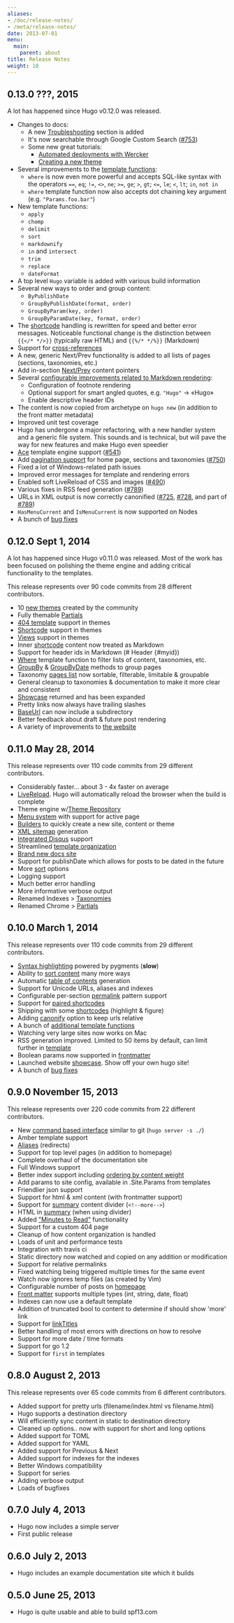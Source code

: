 ```yaml
---
aliases:
- /doc/release-notes/
- /meta/release-notes/
date: 2013-07-01
menu:
  main:
    parent: about
title: Release Notes
weight: 10
---
```


## **0.13.0** ???, 2015

A lot has happened since Hugo v0.12.0 was released. 

* Changes to docs:
	* A new [Troubleshooting](/troubleshooting/overview/) section is added
	* It's now searchable through Google Custom Search ([#753][])
	* Some new great tutorials:
		* [Automated deployments with Wercker](/tutorials/automated-deployments/)
		* [Creating a new theme](/tutorials/creating-a-new-theme/)
* Several improvements to the [template functions](/templates/functions/):
	* `where` is now even more powerful and accepts SQL-like syntax with the operators `==`, `eq`; `!=`, `<>`, `ne`; `>=`, `ge`; `>`, `gt`; `<=`, `le`; `<`, `lt`; `in`, `not in`
	* `where` template function now also accepts dot chaining key argument (e.g. `"Params.foo.bar"`)
* New template functions:
	* `apply`
	* `chomp`
	* `delimit`
	* `sort`
	* `markdownify`
	* `in` and `intersect` 
	* `trim`
	* `replace`
	* `dateFormat`
* A top level `Hugo` variable is added with various build information
* Several new ways to order and group content:
	* `ByPublishDate`
	* `GroupByPublishDate(format, order)`
	* `GroupByParam(key, order)`
	* `GroupByParamDate(key, format, order)`
* The [shortcode](/extras/shortcodes/) handling is rewritten for speed and better error messages. Noticeable functional change is the distinction between `{{</* */>}}` (typically raw HTML) and `{{%/* */%}}` (Markdown)
* Support for [cross-references](/extras/crossreferences/)
* A new, generic Next/Prev functionality is added to all lists of pages (sections, taxonomies, etc.)
* Add in-section [Next/Prev](/templates/variables/) content pointers
* Several [configurable improvements related to Markdown rendering](/overview/configuration/#configure-blackfriday-rendering:a66b35d20295cb764719ac8bd35837ec):
	* Configuration of footnote rendering
	* Optional support for smart angled quotes, e.g. `"Hugo"` → «Hugo»
	* Enable descriptive header IDs
* The content is now copied from archetype on `hugo new` (in addition to the front matter metadata)
* Improved unit test coverage
* Hugo has undergone a major refactoring, with a new handler system and a generic file system. This sounds and is technical, but will pave the way for new features and make Hugo even speedier
* [Ace](http://ace.yoss.si/) template engine support ([#541][])
* Add [pagination support](/extras/pagination/) for home page, sections and taxonomies ([#750][])
* Fixed a lot of Windows-related path issues
* Improved error messages for template and rendering errors
* Enabled soft LiveReload of CSS and images ([#490][])
* Various fixes in RSS feed generation ([#789][])
* URLs in XML output is now correctly canonified ([#725][], [#728][], and part of [#789][])
* `HasMenuCurrent` and `IsMenuCurrent` is now supported on Nodes
* A bunch of [bug fixes](https://github.com/spf13/hugo/commits/master)

[#490]: https://github.com/spf13/hugo/pull/490 "Pull Request #490: Livereload CSS and images without browser refresh"
[#541]: https://github.com/spf13/hugo/pull/541 "Pull Request #541: Add Ace template engine support"
[#725]: https://github.com/spf13/hugo/issues/725 "Issue #725: CanonifyUrls does not canonicalize urls in RSS"
[#728]: https://github.com/spf13/hugo/issues/728 "Pull Request #728: Add ability to canonify URLs in rendered XML output."
[#750]: https://github.com/spf13/hugo/issues/750 "Pull Request: Add pagination support for home page, sections and taxonomies"
[#753]: https://github.com/spf13/hugo/issues/753 "Add search to documentation"
[#789]: https://github.com/spf13/hugo/issues/789 "Issue #789: RSS feeds do not validate"


## **0.12.0** Sept 1, 2014

A lot has happened since Hugo v0.11.0 was released. Most of the work has been
focused on polishing the theme engine and adding critical functionality to the
templates.

This release represents over 90 code commits from 28 different contributors.

  * 10 [new themes](https://github.com/spf13/hugoThemes) created by the community
  * Fully themable [Partials](/templates/partials/)
  * [404 template](/templates/404/) support in themes
  * [Shortcode](/extras/shortcodes/) support in themes
  * [Views](/templates/views/) support in themes
  * Inner [shortcode](/extras/shortcodes/) content now treated as Markdown
  * Support for header ids in Markdown (# Header {#myid})
  * [Where](/templates/list/) template function to filter lists of content, taxonomies, etc.
  * [GroupBy](/templates/list/) & [GroupByDate](/templates/list/) methods to group pages
  * Taxonomy [pages list](/taxonomies/methods/) now sortable, filterable, limitable & groupable
  * General cleanup to taxonomies & documentation to make it more clear and consistent
  * [Showcase](/showcase/) returned and has been expanded
  * Pretty links now always have trailing slashes
  * [BaseUrl](/overview/configuration/) can now include a subdirectory
  * Better feedback about draft & future post rendering
  * A variety of improvements to [the website](http://gohugo.io/)

## **0.11.0** May 28, 2014

This release represents over 110 code commits from 29 different contributors.

  * Considerably faster... about 3 - 4x faster on average
  * [LiveReload](/extras/livereload/). Hugo will automatically reload the browser when the build is complete
  * Theme engine w/[Theme Repository](https://github.com/spf13/hugoThemes)
  * [Menu system](/extras/menus/) with support for active page
  * [Builders](/extras/builders/) to quickly create a new site, content or theme
  * [XML sitemap](/templates/sitemap/) generation
  * [Integrated Disqus](/extras/comments/) support
  * Streamlined [template organization](/templates/overview/)
  * [Brand new docs site](http://gohugo.io/)
  * Support for publishDate which allows for posts to be dated in the future
  * More [sort](/content/ordering/) options
  * Logging support
  * Much better error handling
  * More informative verbose output
  * Renamed Indexes > [Taxonomies](/taxonomies/overview/)
  * Renamed Chrome > [Partials](/templates/partials/)

## **0.10.0** March 1, 2014

This release represents over 110 code commits from 29 different contributors.

  * [Syntax highlighting](/extras/highlighting/) powered by pygments (**slow**)
  * Ability to [sort content](/content/ordering/) many more ways
  * Automatic [table of contents](/extras/toc/) generation
  * Support for Unicode URLs, aliases and indexes
  * Configurable per-section [permalink](/extras/permalinks/) pattern support
  * Support for [paired shortcodes](/extras/shortcodes/)
  * Shipping with some [shortcodes](/extras/shortcodes/) (highlight & figure)
  * Adding [canonify](/extras/urls/) option to keep urls relative
  * A bunch of [additional template functions](/layout/functions/)
  * Watching very large sites now works on Mac
  * RSS generation improved. Limited to 50 items by default, can limit further in [template](/layout/rss/)
  * Boolean params now supported in [frontmatter](/content/front-matter/)
  * Launched website [showcase](/showcase/). Show off your own hugo site!
  * A bunch of [bug fixes](https://github.com/spf13/hugo/commits/master)

## **0.9.0** November 15, 2013

This release represents over 220 code commits from 22 different contributors.

  * New [command based interface](/overview/usage/) similar to git (`hugo server -s ./`)
  * Amber template support
  * [Aliases](/extras/aliases/) (redirects)
  * Support for top level pages (in addition to homepage)
  * Complete overhaul of the documentation site
  * Full Windows support
  * Better index support including [ordering by content weight](/content/ordering/)
  * Add params to site config, available in .Site.Params from templates
  * Friendlier json support
  * Support for html & xml content (with frontmatter support)
  * Support for [summary](/content/summaries/) content divider (<code>&lt;!&#45;&#45;more&#45;&#45;&gt;</code>)
  * HTML in [summary](/content/summaries/) (when using divider)
  * Added ["Minutes to Read"](/layout/variables/) functionality
  * Support for a custom 404 page
  * Cleanup of how content organization is handled
  * Loads of unit and performance tests
  * Integration with travis ci
  * Static directory now watched and copied on any addition or modification
  * Support for relative permalinks
  * Fixed watching being triggered multiple times for the same event
  * Watch now ignores temp files (as created by Vim)
  * Configurable number of posts on [homepage](/layout/homepage/)
  * [Front matter](/content/front-matter/) supports multiple types (int, string, date, float)
  * Indexes can now use a default template
  * Addition of truncated bool to content to determine if should show 'more' link
  * Support for [linkTitles](/layout/variables/)
  * Better handling of most errors with directions on how to resolve
  * Support for more date / time formats
  * Support for go 1.2
  * Support for `first` in templates

## **0.8.0** August 2, 2013

This release represents over 65 code commits from 6 different contributors.

  * Added support for pretty urls (filename/index.html vs filename.html)
  * Hugo supports a destination directory
  * Will efficiently sync content in static to destination directory
  * Cleaned up options.. now with support for short and long options
  * Added support for TOML
  * Added support for YAML
  * Added support for Previous & Next
  * Added support for indexes for the indexes
  * Better Windows compatibility
  * Support for series
  * Adding verbose output
  * Loads of bugfixes

## **0.7.0** July 4, 2013
  * Hugo now includes a simple server
  * First public release

## **0.6.0** July 2, 2013
  * Hugo includes an example documentation site which it builds

## **0.5.0** June 25, 2013
  * Hugo is quite usable and able to build spf13.com

